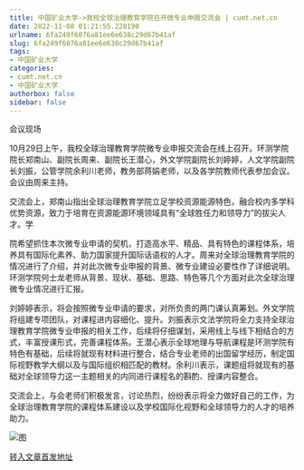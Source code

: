 ```yaml
---
title: 中国矿业大学->我校全球治理教育学院召开微专业申报交流会 | cumt.net.cn
date: 2022-11-08 01:21:55.228190
urlname: 6fa249f6076a81ee6e638c29d67b41af
slug: 6fa249f6076a81ee6e638c29d67b41af
tags: 
- 中国矿业大学
categories:
- cumt.net.cn
- 中国矿业大学
authorbox: false
sidebar: false
---
```

会议现场

10月29日上午，我校全球治理教育学院微专业申报交流会在线上召开。环测学院院长郑南山、副院长周来、副院长王潜心，外文学院副院长刘婷婷，人文学院副院长刘振，公管学院余利川老师，教务部蒋娟老师，以及各学院教师代表参加会议。会议由周来主持。

交流会上，郑南山指出全球治理教育学院立足学校资源能源特色，融合校内多学科优势资源，致力于培育在资源能源环境领域具有“全球胜任力和领导力”的拔尖人才。学
<!--more-->
院希望抓住本次微专业申请的契机，打造高水平、精品、具有特色的课程体系，培养具有国际化素养、助力国家提升国际话语权的人才。周来对全球治理教育学院的情况进行了介绍，并对此次微专业申报的背景、微专业建设必要性作了详细说明。环测学院何士龙老师从背景、现状、基础、思路、特色等几个方面对此次全球治理微专业情况进行汇报。

刘婷婷表示，将会按照微专业申请的要求，对所负责的两门课认真筹划。外文学院将组建专项团队，对课程进内容细化、提升。刘振表示文法学院将全力支持全球治理教育学院微专业申报的相关工作，后续将仔细谋划，采用线上与线下相结合的方式，丰富授课形式，完善课程体系。王潜心表示全球地理与导航课程是环测学院有特色有基础，后续将就现有材料进行整合，结合专业老师的出国留学经历，制定国际视野教学大纲以及与国际组织相匹配的教材。余利川表示，课题组将就现有的基础对全球领导力这一主题相关的内同进行课程名的斟酌、授课内容整合。

交流会上，与会老师们积极发言，讨论热烈，纷纷表示将全力做好自己的工作，为全球治理教育学院的课程体系建设以及学校国际化视野和全球领导力的人才的培养助力。

![图](http://xwzx.cumt.edu.cn/_upload/article/images/f6/eb/23782b91471e921b8225424b5177/cadac713-bd98-4871-8723-4434aae86d88.png)

[转入文章首发地址](http://xwzx.cumt.edu.cn/b3/f0/c523a635888/page.htm)